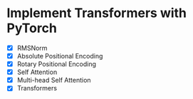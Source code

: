 # Implement Transformers with PyTorch

- [x] RMSNorm
- [x] Absolute Positional Encoding
- [x] Rotary Positional Encoding
- [x] Self Attention
- [x] Multi-head Self Attention
- [x] Transformers
